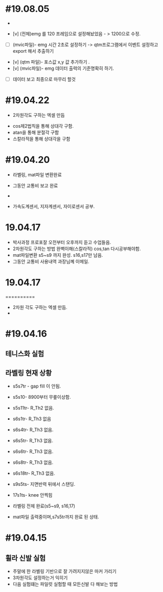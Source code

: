 #19.08.05
=========

* 
- [v]  (전체)emg 를 120 프레임으로 설정해놨었음 - > 1200으로 수정.
- [ ]   (mvic파일)- emg 시간   2초로 설정하기  -> qtm프로그램에서 이벤트 설정하고  export 해서 추출하기
- [v] (qtm 파일)- 포스값 x,y 값 추가하기 .
- [v]   (mvic파일)- emg 데이터 출력의 기준명확히 하기. 
- [ ] 데이터 보고 최종으로 마무리 할것  








#19.04.22
=========

* 2차원각도 구하는 엑셀 만듬
 - cos제2법칙을 통해 상대각 구함.
 - atan을 통해 분절각 구함
 - 스칼라적을 통해 상대각을 구함

#19.04.20
=========
* 라벨링, mat파일 변환완료
* 그동안 교통비 보고 완료
* 

* 가속도계센서, 지자계센서, 자이로센서 공부.

# 19.04.17

* 박사과정 프로포잘 오전부터 오후까지 듣고 수업들음.
* 2차원각도 구하는 방법 완벽이해(스칼라적) cos,tan 다시공부해야함.
* mat파일변환 s5~s9 까지 완성. s16,s17만 남음.
* 그동안 교통비 사용내역 과장님꼐 이메일.

# 19.04.17
==========

* 2차원 각도 구하는 엑셀 만듬.
* 

#19.04.16
=========
## 테니스화 실험

## 라벨링 현재 상황

* s5s7tr - gap fill 이 안됨.
* s5s10- 8900부터 무릎이상함.
* s5s11tr- R_Th2 없음.
* s6s1tr- R_Th3 없음
* s6s4tr- R_Th3 없음.
* s6s5tr- R_Th3 없음.
* s6s6tr- R_Th3 없음.
* s6s8tr- R_Th3 없음.
* s6s18tr- R_Th3 없음.
* s9s5ts- 지면반력 뒤에서 스탠딩.
* 17s1ts- knee 안찍힘




* 라벨링 전체 완료(s5~s9, s16,17)
* mat파일 출력중이며,s7s5tr까지 완료 된 상태.

















#19.04.15
=========
## 휠라 신발 실험
 * 주말에 한 라벨링 기반으로 잘 가려지지않은 마커 가리기 
 * 3차원각도 설정하는거 익히기
 * 다음 실험떄는 파일럿 실험할 때 모든신발 다 해보는 방법
 
